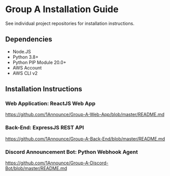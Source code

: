 # Group A Installation Guide

See individual project repositories for installation instructions.

## Dependencies

- Node.JS
- Python 3.8+
- Python PIP Module 20.0+
- AWS Account
- AWS CLI v2

## Installation Instructions

### Web Application: ReactJS Web App
https://github.com/1Announce/Group-A-Web-App/blob/master/README.md

### Back-End: ExpressJS REST API
https://github.com/1Announce/Group-A-Back-End/blob/master/README.md

### Discord Announcement Bot: Python Webhook Agent
https://github.com/1Announce/Group-A-Discord-Bot/blob/master/README.md
